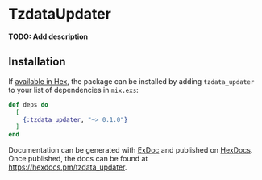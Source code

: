 # TzdataUpdater

**TODO: Add description**

## Installation

If [available in Hex](https://hex.pm/docs/publish), the package can be installed
by adding `tzdata_updater` to your list of dependencies in `mix.exs`:

```elixir
def deps do
  [
    {:tzdata_updater, "~> 0.1.0"}
  ]
end
```

Documentation can be generated with [ExDoc](https://github.com/elixir-lang/ex_doc)
and published on [HexDocs](https://hexdocs.pm). Once published, the docs can
be found at <https://hexdocs.pm/tzdata_updater>.

